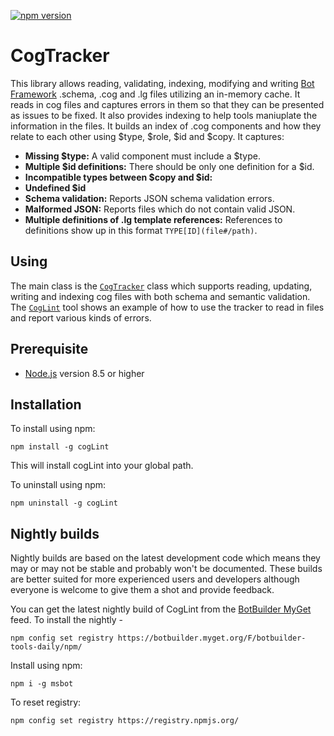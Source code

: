 [![npm version](https://badge.fury.io/js/msbot.svg)](https://badge.fury.io/js/cogLint)

# CogTracker 

This library allows reading, validating, indexing, modifying and writing [Bot Framework](https://dev.botframework.com/) .schema, .cog and .lg files utilizing an in-memory cache.  It reads in cog files and captures errors in them so that they can be presented as issues to be fixed.  It also provides indexing to help tools maniuplate the information in the files.  It builds an index of .cog components and how they relate to each other using $type, $role, $id and $copy.  It captures:
* **Missing $type:** A valid component must include a $type.
* **Multiple $id definitions:** There should be only one definition for a $id.
* **Incompatible types between $copy and $id:** 
* **Undefined $id** 
* **Schema validation:** Reports JSON schema validation errors.
* **Malformed JSON:** Reports files which do not contain valid JSON.
* **Multiple definitions of .lg template references:**
References to definitions show up in this format `TYPE[ID](file#/path)`.  

## Using
The main class is the [`CogTracker`](docs/classes/_cogtracker_.cogtracker.html) class which supports reading, updating, writing and indexing cog files with both schema and semantic validation.  The [`CogLint`](../coglint/src/cogLint.ts) tool shows an example of how to use the tracker to read in files and report various kinds of errors.

## Prerequisite

- [Node.js](https://nodejs.org/) version 8.5 or higher

## Installation

To install using npm:

```shell
npm install -g cogLint
```

This will install cogLint into your global path.

To uninstall using npm:

```shell
npm uninstall -g cogLint
```
## Nightly builds

Nightly builds are based on the latest development code which means they may or may not be stable and probably won't be documented. These builds are better suited for more experienced users and developers although everyone is welcome to give them a shot and provide feedback.

You can get the latest nightly build of CogLint from the [BotBuilder MyGet](https://botbuilder.myget.org/gallery) feed. To install the nightly - 

```shell
npm config set registry https://botbuilder.myget.org/F/botbuilder-tools-daily/npm/
```

Install using npm:
```shell
npm i -g msbot
```

To reset registry:
```shell
npm config set registry https://registry.npmjs.org/
```
